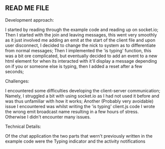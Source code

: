 ## READ ME FILE

Development approach:

I started by reading through the example code and reading up on socket.io;
Then I started with the join and leaving messages, this went very smoothly as it just involved me adding an emit at the start of the client file and upon user disconnect, I decided to change the nick to system as to differentiate from normal messages;
Then I implemented the 'is typing' function, this was a bit ore complicated, but eventually decided to add an event to a new html element for when its interacted with it'll display a message depending on if you or someone else is typing, then I added a reset after a few seconds;   


Challenges:

I encountered some difficulties developing the client-server communication;
Namely, I struggled a bit with using socket.io as I had not used it before and was thus unfamiliar with how it works;
Another (Probably very avoidable) issue I encountered was whilst writing the 'is typing' client.js code I wrote the wrong emit broadcast name resulting in a few hours of stress.
Otherwise I didn't encounter many issues. 

Technical Details:

Of the chat application the two parts that wern't previously written in the example code were the Typing indicator and the activity notifications